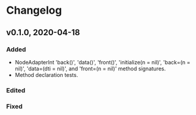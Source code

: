 # Changelog

## v0.1.0, 2020-04-18

### Added

- NodeAdapterInt 'back()', 'data()', 'front()', 'initialize(n = nil)', 
'back=(n = nil)', 'data=(dti = nil)', and 'front=(n = nil)' method signatures.
- Method declaration tests.

### Edited

### Fixed